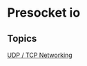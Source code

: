 # Presocket io

## Topics

<a href='https://github.com/backendpapa1/socketio-course/blob/main/websockets/tcp-udp.md'>UDP / TCP Networking</a>


